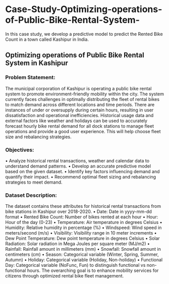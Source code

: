 # Case-Study-Optimizing-operations-of-Public-Bike-Rental-System-
In this case study, we develop a predictive model to predict the Rented Bike Count in a town called Kashipur in India.

## Optimizing operations of Public Bike Rental System in Kashipur ##

### Problem Statement: ###
The municipal corporation of Kashipur is operating a public bike rental system to promote environment-friendly mobility within the city. The system currently faces challenges in optimally distributing the fleet of rental bikes to match demand across different locations and time periods. There are instances of under or oversupply during certain hours, resulting in user dissatisfaction and operational inefficiencies.
Historical usage data and external factors like weather and holidays can be used to accurately forecast hourly bike rental demand for all dock stations to manage fleet operations and provide a good user experience. This will help choose fleet size and rebalancing strategies.


### Objectives:
•	Analyze historical rental transactions, weather and calendar data to understand demand patterns.
•	Develop an accurate predictive model based on the given dataset.
•	Identify key factors influencing demand and quantify their impact.
•	Recommend optimal fleet sizing and rebalancing strategies to meet demand.

### Dataset Description: ###
The dataset contains these attributes for historical rental transactions from bike stations in Kashipur over 2018-2020. 
•	Date: Date in yyyy-mm-dd format
•	Rented Bike Count: Number of bikes rented at each hour
•	Hour: Hour of the day (0-23)
•	Temperature: Air temperature in degrees Celsius
•	Humidity: Relative humidity in percentage (%)
•	Windspeed: Wind speed in meters/second (m/s)
•	Visibility: Visibility range in 10 meter increments
•	Dew Point Temperature: Dew point temperature in degrees Celsius
•	Solar Radiation: Solar radiation in Mega Joules per square meter (MJ/m2)
•	Rainfall: Rainfall amount in millimeters (mm)
•	Snowfall: Snowfall amount in centimeters (cm)
•	Season: Categorical variable (Winter, Spring, Summer, Autumn)
•	Holiday: Categorical variable (Holiday, Non-holiday)
•	Functional Day: Categorical variable (NoFunc, Fun) to distinguish functional vs non-functional hours.
The overarching goal is to enhance mobility services for citizens through optimized rental bike fleet management.
